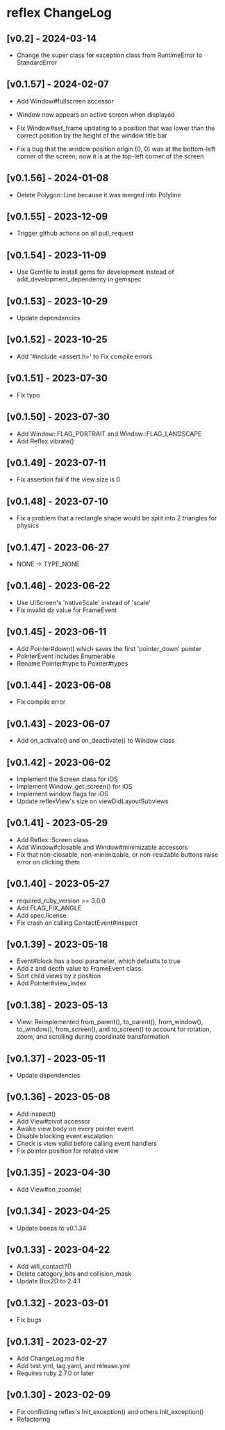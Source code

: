 # reflex ChangeLog


## [v0.2] - 2024-03-14

- Change the super class for exception class from RuntimeError to StandardError


## [v0.1.57] - 2024-02-07

- Add Window#fullscreen accessor
- Window now appears on active screen when displayed

- Fix Window#set_frame updating to a position that was lower than the correct position by the height of the window title bar
- Fix a bug that the window position origin (0, 0) was at the bottom-left corner of the screen; now it is at the top-left corner of the screen


## [v0.1.56] - 2024-01-08

- Delete Polygon::Line because it was merged into Polyline


## [v0.1.55] - 2023-12-09

- Trigger github actions on all pull_request


## [v0.1.54] - 2023-11-09

- Use Gemfile to install gems for development instead of add_development_dependency in gemspec


## [v0.1.53] - 2023-10-29

- Update dependencies


## [v0.1.52] - 2023-10-25

- Add '#include <assert.h>' to Fix compile errors


## [v0.1.51] - 2023-07-30

- Fix typo


## [v0.1.50] - 2023-07-30

- Add Window::FLAG_PORTRAIT and Window::FLAG_LANDSCAPE
- Add Reflex.vibrate()


## [v0.1.49] - 2023-07-11

- Fix assertion fail if the view size is 0


## [v0.1.48] - 2023-07-10

- Fix a problem that a rectangle shape would be split into 2 triangles for physics


## [v0.1.47] - 2023-06-27

- NONE -> TYPE_NONE


## [v0.1.46] - 2023-06-22

- Use UIScreen's 'nativeScale' instead of 'scale'
- Fix invalid dz value for FrameEvent


## [v0.1.45] - 2023-06-11

- Add Pointer#down() which saves the first 'pointer_down' pointer
- PointerEvent includes Enumerable
- Rename Pointer#type to Pointer#types


## [v0.1.44] - 2023-06-08

- Fix compile error


## [v0.1.43] - 2023-06-07

- Add on_activate() and on_deactivate() to Window class


## [v0.1.42] - 2023-06-02

- Implement the Screen class for iOS
- Implement Window_get_screen() for iOS
- Implement window flags for iOS
- Update reflexView's size on viewDidLayoutSubviews


## [v0.1.41] - 2023-05-29

- Add Reflex::Screen class
- Add Window#closable and Window#minimizable accessors
- Fix that non-closable, non-minimizable, or non-resizable buttons raise error on clicking them


## [v0.1.40] - 2023-05-27

- required_ruby_version >= 3.0.0
- Add FLAG_FIX_ANGLE
- Add spec.license
- Fix crash on calling ContactEvent#inspect


## [v0.1.39] - 2023-05-18

- Event#block has a bool parameter, which defaults to true
- Add z and depth value to FrameEvent class
- Sort child views by z position
- Add Pointer#view_index


## [v0.1.38] - 2023-05-13

- View: Reimplemented from_parent(), to_parent(), from_window(), to_window(), from_screen(), and to_screen() to account for rotation, zoom, and scrolling during coordinate transformation


## [v0.1.37] - 2023-05-11

- Update dependencies


## [v0.1.36] - 2023-05-08

- Add inspect()
- Add View#pivot accessor
- Awake view body on every pointer event
- Disable blocking event escalation
- Check is view valid before calling event handlers
- Fix pointer position for rotated view


## [v0.1.35] - 2023-04-30

- Add View#on_zoom(e)


## [v0.1.34] - 2023-04-25

- Update beeps to v0.1.34


## [v0.1.33] - 2023-04-22

- Add will_contact?()
- Delete category_bits and collision_mask
- Update Box2D to 2.4.1


## [v0.1.32] - 2023-03-01

- Fix bugs


## [v0.1.31] - 2023-02-27

- Add ChangeLog.md file
- Add test.yml, tag.yaml, and release.yml
- Requires ruby 2.7.0 or later


## [v0.1.30] - 2023-02-09

- Fix conflicting reflex's Init_exception() and others Init_exception()
- Refactoring
